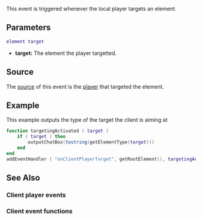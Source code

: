 This event is triggered whenever the local player targets an element.

Parameters
----------

``` lua
element target
```

-   **target:** The element the player targetted.

Source
------

The [source](/event_system#Event_source.md "wikilink") of this event is the [player](/player.md "wikilink") that targeted the element.

Example
-------

This example outputs the type of the target the client is aiming at

``` lua
function targetingActivated ( target )
    if ( target ) then
        outputChatBox(tostring(getElementType(target)))
    end
end
addEventHandler ( "onClientPlayerTarget", getRootElement(), targetingActivated )
```

See Also
--------

### Client player events

### Client event functions
